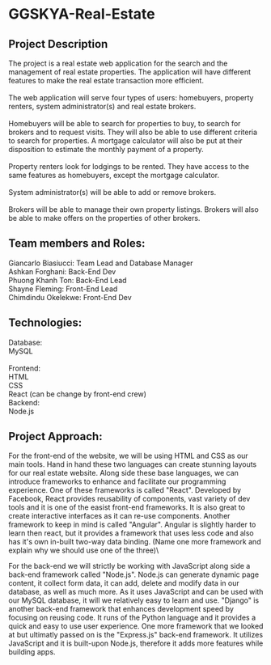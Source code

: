 # GGSKYA-Real-Estate

## Project Description
The project is a real estate web application for the search and the management of real estate properties. The application will have different features to make the real estate transaction more efficient.\
\
The web application will serve four types of users: homebuyers, property renters, system administrator(s) and real estate brokers.\
\
Homebuyers will be able to search for properties to buy, to search for brokers and to request visits. They will also be able to use different criteria to search for properties. A mortgage calculator will also be put at their disposition to estimate the monthly payment of a property. \
\
Property renters look for lodgings to be rented. They have access to the same features as homebuyers, except the mortgage calculator. \
\
System administrator(s) will be able to add or remove brokers.\
\
Brokers will be able to manage their own property listings. Brokers will also be able to make offers on the properties of other brokers. 



## Team members and Roles:
Giancarlo Biasiucci: Team Lead and Database Manager \
Ashkan Forghani: Back-End Dev \
Phuong Khanh Ton: Back-End Lead \
Shayne Fleming: Front-End Lead \
Chimdindu Okelekwe: Front-End Dev

## Technologies:

Database:\
MySQL\
\
Frontend:\
HTML\
CSS\
React (can be change by front-end crew)
\
Backend:\
Node.js


## Project Approach: 
For the front-end of the website, we will be using HTML and CSS as our main tools. Hand in hand these two languages can create stunning layouts for our real estate website. Along side these base languages, we can introduce frameworks to enhance and facilitate our programming experience. One of these frameworks is called "React". Developed by Facebook, React provides reusability of components, vast variety of dev tools and it is one of the easist front-end frameworks. It is also great to create interactive interfaces as it can re-use components. Another framework to keep in mind is called "Angular". Angular is slightly harder to learn then react, but it provides a framework that uses less code and also has it's own in-built two-way data binding. (Name one more framework and explain why we should use one of the three)\\

For the back-end we will strictly be working with JavaScript along side a back-end framework called "Node.js". Node.js can generate dynamic page content, it collect form data, it can add, delete and modify data in our database, as well as much more. As it uses JavaScript and can be used with our MySQL database, it will we relatively easy to learn and use. "Django" is another back-end framework that enhances development speed by focusing on reusing code. It runs of the Python language and it provides a quick and easy to use user experience. One more framework that we looked at but ultimatly passed on is the "Express.js" back-end framework. It utilizes JavaScript and it is built-upon Node.js, therefore it adds more features while building apps.




